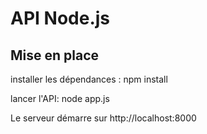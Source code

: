 # API Node.js

## Mise en place

installer les dépendances : npm install 

lancer l'API: node app.js

Le serveur démarre sur http://localhost:8000
